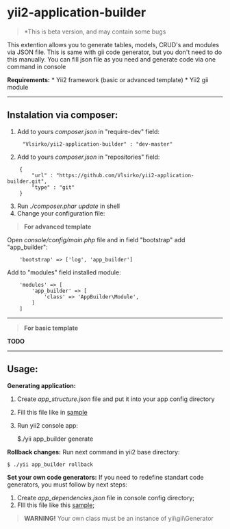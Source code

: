 
**yii2-application-builder**
=======

> *This is beta version, and may contain some bugs

This extention allows you to generate tables, models, CRUD's and modules via JSON file.
This is same with gii code generator, but you don't need to do this manually. You can fill json 
file as you need and generate code via one command in console



**Requirements:**
	 * Yii2 framework (basic or advanced template)
	 * Yii2 gii module


----------

**Instalation via composer:**
-----------------------------

 1. Add to yours *composer.json* in "require-dev" field:
```	   
	 "Vlsirko/yii2-application-builder" : "dev-master"
```
 2. Add to yours *composer.json* in "repositories" field:
```
	{
		"url" : "https://github.com/Vlsirko/yii2-application-builder.git",
		"type" : "git"
	}
```
 3. Run *./composer.phar update* in shell
 4. Change your configuration file:
	 
> **For advanced template**

Open *console/config/main.php* file and in field "bootstrap" add "app_builder":

```
	'bootstrap' => ['log', 'app_builder']
```

Add to "modules" field installed module:
```  
    'modules' => [
		'app_builder' => [
			'class' => 'AppBuilder\Module',
		]
	]
```	


----------


> **For basic template**

**TODO**


----------

**Usage:**
----------

**Generating application:**
 1. Create *app_structure.json* file and put it into your app config directory
 2. Fill this file like in [sample](https://github.com/Vlsirko/yii2-application-builder/blob/master/samples/app_structure_sample.json)
 3. Run yii2 console app:
 
    $./yii app_builder generate

**Rollback changes:**
Run next command in yii2 base directory:

    $ ./yii app_builder rollback


**Set your own code generators:**
If you need to redefine standart code generators, you must follow by next steps:
1. Create *app_dependencies.json* file in console config directory;
2. FIll this file like this [sample](https://github.com/Vlsirko/yii2-application-builder/blob/master/samples/app_dependencies.json);
>**WARNING!**
>Your own class must be an instance of  yii\gii\Generator